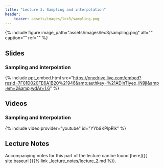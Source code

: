 ```yaml
---
title: "Lecture 3: Sampling and interpolation"
header:
    teaser: assets/images/lec3/sampling.png
---
```


{% include figure
image_path="assets/images/lec3/sampling.png"
alt="" caption="" ref=""
%}

## Slides

### Sampling and interpolation

{% include ppt_embed.html
src="https://onedrive.live.com/embed?resid=7F01D020FE6A1B20%21946&amp;authkey=%21ADInTlyeo_iN9jI&amp;em=2&amp;wdAr=1.6" %}


## Videos


### Sampling and Interpolation

{% include video provider="youtube" id="YYb9KPlpRik" %}


## Lecture Notes


Accompanying notes for this part of the lecture can be found [here]({{ site.baseurl }}{% link _lecture_notes/lecture_2.md %}).

